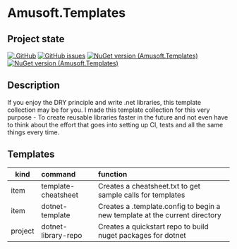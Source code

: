 # Amusoft.Templates

## Project state

[![.GitHub](https://github.com/taori/Amusoft.Templates/actions/workflows/dotnet.yml/badge.svg)](https://github.com/taori/Amusoft.Templates/actions/workflows/dotnet.yml)
[![GitHub issues](https://img.shields.io/github/issues/taori/Amusoft.Templates)](https://github.com/taori/Amusoft.Templates/issues)
[![NuGet version (Amusoft.Templates)](https://img.shields.io/nuget/v/Amusoft.Templates.svg)](https://www.nuget.org/packages/Amusoft.Templates/)
[![NuGet version (Amusoft.Templates)](https://img.shields.io/nuget/vpre/Amusoft.Templates.svg)](https://www.nuget.org/packages/Amusoft.Templates/latest/prerelease)

## Description

If you enjoy the DRY principle and write .net libraries, this template collection may be for you. I made this template
collection for this very purpose - To create reusable libraries faster in the future and not even have to think about
the effort that goes into setting up CI, tests and all the same things every time.

## Templates

| kind    | command             | function                                                                    |
|---------|:--------------------|:----------------------------------------------------------------------------|
| item    | template-cheatsheet | Creates a cheatsheet.txt to get sample calls for templates                  |
| item    | dotnet-template     | Creates a .template.config to begin a new template at the current directory |
| project | dotnet-library-repo | Creates a quickstart repo to build nuget packages for dotnet                |
